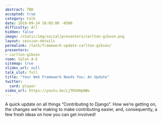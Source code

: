 ```yaml
---
abstract: TBD
accepted: true
category: talk
date: 2019-09-24 10:05:00 -0500
difficulty: All
hidden: false
image: /static/img/social/presenters/carlton-gibson.png
layout: session-details
permalink: /talk/framework-update-carlton-gibson/
presenters:
- carlton-gibson
room: Salon A-E
sitemap: true
slides_url: null
talk_slot: full
title: "Your Web Framework Needs You: An Update"
twitter:
  card: player
video_url: https://youtu.be/LjTRSH0pNBo
---
```


A quick update on all things “Contributing to Django”. How we’re getting on, the changes we’re making to make contributing easier, and, consequently, a few fresh ideas on how you can get involved!
